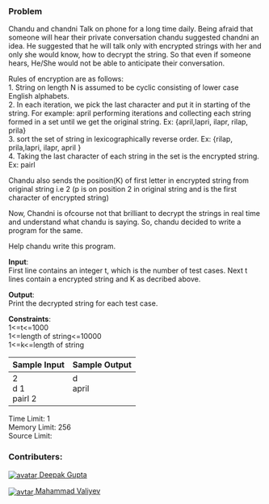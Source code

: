 ### Problem

<p>Chandu and chandni Talk on phone for a long time daily. Being afraid that someone will hear their private conversation chandu suggested chandni an idea. He suggested that he will talk only with encrypted strings with her and only she would know, how to decrypt the string. So that even if someone hears, He/She would not be able to anticipate their conversation.</p>
<p>Rules of encryption are as follows:<br>
 1. String on length N is assumed to be cyclic consisting of lower case English alphabets.<br>
 2. In each iteration, we pick the last character and put it in starting of the string. For example: april performing iterations and collecting each string formed in a set until we get the original string. Ex: {april,lapri, ilapr, rilap, prila}<br>
 3. sort the set of string in lexicographically reverse order. Ex: {rilap, prila,lapri, ilapr, april }<br>
 4. Taking the last character of each string in the set is the encrypted string. Ex: pairl</p>
<p>Chandu also sends the position(K) of first letter in encrypted string from original string i.e 2 (p is on position 2 in original string and is the first character of encrypted string)</p>
<p>Now, Chandni is ofcourse not that brilliant to decrypt the strings in real time and understand what chandu is saying. So, chandu decided to write a program for the same.</p>
<p>Help chandu write this program.</p>
<p><strong>Input</strong>:<br>
First line contains an integer t, which is the number of test cases. Next t lines contain a encrypted string and K as decribed above.</p>
<p><strong>Output</strong>:<br>
Print the decrypted string for each test case.</p>
<p><strong>Constraints</strong>:<br>
1&lt;=t&lt;=1000<br>
1&lt;=length of string&lt;=10000<br>
1&lt;=k&lt;=length of string</p>
<table>
    <thead>
        <th>Sample Input</th>
        <th>Sample Output</th>
    </thead>
    <tbody valign="top">
        <td>2<br>d 1<br>pairl 2</td>
        <td>d<br>april</td>
    </tbody>
</table>
Time Limit: 1<br>
Memory Limit: 256<br>
Source Limit:

### Contributers:

<p><a href="https://www.hackerearth.com/@venomous"><img align="center" src="https://he-s3.s3.amazonaws.com/media/avatars/venomous/resized/30/bfbfeb2img-20141112-wa0000.jpg" alt="avatar"> Deepak Gupta</a></p>
<p><a href="https://www.hackerearth.com/@mehemmedv"><img align="center" src="https://he-s3.s3.amazonaws.com/media/avatars/mehemmedv/resized/30/d431b09dsc09892.jpg" alt="avtar"> Mahammad Valiyev</a></p>